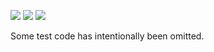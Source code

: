 ![](https://img.shields.io/badge/day%20📅-15-blue)
![](https://img.shields.io/badge/days%20completed-15-red)
![](https://img.shields.io/badge/stars%20⭐-30-yellow)

Some test code has intentionally been omitted.
